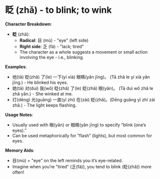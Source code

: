 # **眨 (zhǎ) - to blink; to wink**

**Character Breakdown**:  
- **眨** (zhǎ):
  - **Radical**: 目 (mù) - "eye" (left side)
  - **Right side**: 乏 (fá) - "lack; tired"
  - The character as a whole suggests a movement or small action involving the eye - i.e., blinking.

**Examples**:  
- 他(tā) 眨(zhǎ) 了(le) 一下(yí xià) 眼睛(yǎn jīng)。 (Tā zhǎ le yí xià yǎn jīng.) - He blinked his eyes.  
- 她(tā) 对(duì) 我(wǒ) 眨(zhǎ) 了(le) 眨(zhǎ) 眼(yǎn)。 (Tā duì wǒ zhǎ le zhǎ yǎn.) - She winked at me.  
- 灯(dēng) 光(guāng) 一直(yī zhí) 在(zài) 眨(zhǎ)。(Dēng guāng yī zhí zài zhǎ.) - The light keeps flashing.

**Usage Notes**:  
- Usually used with 眼(yǎn) or 眼睛(yǎn jīng) to specify “blink (one’s eyes).”  
- Can be used metaphorically for “flash” (lights), but most common for eyes.

**Memory Aids**:  
- 目(mù) = "eye" on the left reminds you it’s eye-related.  
- Imagine when you’re "tired" (乏(fá)), you tend to blink (眨(zhǎ)) more often!